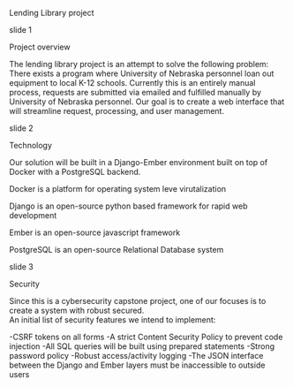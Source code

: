 Lending Library project

slide 1

Project overview

The lending library project is an attempt to solve the following problem:
There exists a program where University of Nebraska personnel loan out equipment to local K-12 schools.  Currently this is an entirely manual process, requests are submitted via emailed and fulfilled manually by University of Nebraska personnel.
Our goal is to create a web interface that will streamline request, processing, and user management.



slide 2

Technology

Our solution will be built in a Django-Ember environment built on top of Docker with a PostgreSQL backend.

Docker is a platform for operating system leve virutalization

Django is an open-source python based framework for rapid web development

Ember is an open-source javascript framework

PostgreSQL is an open-source Relational Database system


slide 3

Security

Since this is a cybersecurity capstone project, one of our focuses is to create a system with robust secured.  
An initial list of security features we intend to implement:

-CSRF tokens on all forms
-A strict Content Security Policy to prevent code injection
-All SQL queries will be built using prepared statements
-Strong password policy
-Robust access/activity logging
-The JSON interface between the Django and Ember layers must be inaccessible to outside users
